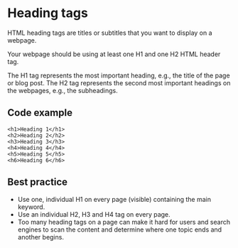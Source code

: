 # Heading tags

HTML heading tags are titles or subtitles that you want to display on a webpage.

Your webpage should be using at least one H1 and one H2 HTML header tag.

The H1 tag represents the most important heading, e.g., the title of the page or blog post.
The H2 tag represents the second most important headings on the webpages, e.g., the subheadings.

## Code example

```
<h1>Heading 1</h1>
<h2>Heading 2</h2>
<h3>Heading 3</h3>
<h4>Heading 4</h4>
<h5>Heading 5</h5>
<h6>Heading 6</h6>
```

## Best practice

* Use one, individual H1 on every page (visible) containing the main keyword.
* Use an individual H2, H3 and H4 tag on every page.
* Too many heading tags on a page can make it hard for users and search engines to scan the content and determine where one topic ends and another begins.
